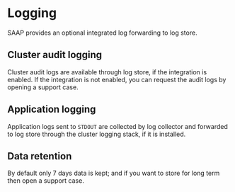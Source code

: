 # Logging

SAAP provides an optional integrated log forwarding to log store.

## Cluster audit logging

Cluster audit logs are available through log store, if the integration is enabled. If the integration is not enabled, you can request the audit logs by opening a support case.

## Application logging

Application logs sent to `STDOUT` are collected by log collector and forwarded to log store through the cluster logging stack, if it is installed.

## Data retention

By default only 7 days data is kept; and if you want to store for long term then open a support case.
